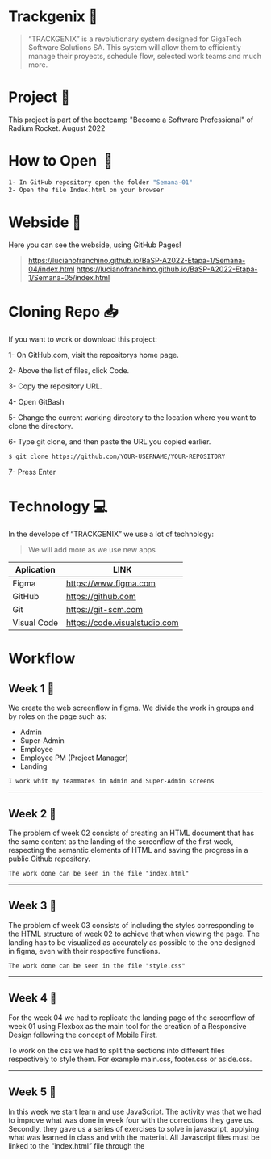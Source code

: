 # Trackgenix 🚀​

>“TRACKGENIX” is a revolutionary system designed for GigaTech Software Solutions SA. 
This system will allow them to efficiently manage their proyects, schedule flow,
selected work teams and much more.

# Project 📑​

This project is part of the bootcamp "Become a Software Professional" of Radium Rocket. August 2022

# How to Open ​ 📂​

```bash
1- In GitHub repository open the folder "Semana-01"
2- Open the file Index.html on your browser
```
# Webside 🔎​

Here you can see the webside, using GitHub Pages!


> https://lucianofranchino.github.io/BaSP-A2022-Etapa-1/Semana-04/index.html
> https://lucianofranchino.github.io/BaSP-A2022-Etapa-1/Semana-05/index.html

# Cloning Repo 📥
If you want to work or download this project:

1- On GitHub.com, visit the repositorys home page.

2- Above the list of files, click Code.

3- Copy the repository URL.

4- Open GitBash

5- Change the current working directory to the location where you want to clone the directory.

6- Type git clone, and then paste the URL you copied earlier.

```bash
$ git clone https://github.com/YOUR-USERNAME/YOUR-REPOSITORY
```
7- Press Enter

# Technology 💻​

In the develope of “TRACKGENIX” we use a lot of technology: 
>We will add more as we use new apps


| Aplication | LINK |
| ------ | ------ |
| Figma | https://www.figma.com |
| GitHub | https://github.com |
| Git | https://git-scm.com |
| Visual Code | https://code.visualstudio.com|


# Workflow

## Week 1 📅​

We create the web screenflow in figma.
We divide the work in groups and by roles on the page such as: 
- Admin
- Super-Admin
- Employee
- Employee PM (Project Manager)
- Landing

```
I work whit my teammates in Admin and Super-Admin screens
````
***
## Week 2 📅​

The problem of week 02 consists of creating an HTML document that has the same content as the landing of the screenflow of the first week, respecting the semantic elements of HTML and saving the progress in a public Github repository.

```
The work done can be seen in the file "index.html"
```

***
## Week 3 📅​

The problem of week 03 consists of including the styles corresponding to the HTML structure of week 02 to achieve that when viewing the page.
The landing has to be visualized as accurately as possible to the one designed in figma, even with their respective functions.

```
The work done can be seen in the file "style.css"
```

***
## Week 4 📅​

For the week 04 we had to replicate the landing page of the screenflow of week 01 using Flexbox as the main tool for the creation of a Responsive Design following the concept of Mobile First.

To work on the css we had to split the sections into different files respectively to style them. For example main.css, footer.css or aside.css.

***
## Week 5 📅​

In this week we start learn and use JavaScript. The activity was that we had to improve what was done in week four with the corrections they gave us.
Secondly, they gave us a series of exercises to solve in javascript, applying what was learned in class and with the material. All Javascript files must be linked to the “index.html” file through the <script> tag. The structure of the new folder should look like this:

index.html
exercises/
 - 01_variables_and_operators.js
 - 02_strings.js
 - 03_arrays.js
 - 04_if_else.js
 - 05_for.js
 - 06_functions.js

### The page i work on

> https://lucianofranchino.github.io/BaSP-A2022-Etapa-1/Semana-05/index.html

***
## Week 6 📅​

In week six we worked more in depth with JavaScript, using the DOM interface (Document Object Model).
The problem was to create the login and register pages in html and css respectively. Then with Js we had to do the validations in the forms. 
The validation of each field must be done in the "blur" event of each of the fields. In addition, if any field has a validation error, in the "focus" event of that field the message must disappear because it is assumed that the user is correcting the error.

The screens to develop were:

### Login

All fields are required.

- [Email] - Must have a valid email format.
- [Password] - Formed by letters and numbers.

### Employee Signup

All fields are required.

- [First Name] - Letters only and must have more than 3 letters.
- [Surname] - Letters only and must have more than 3 letters.
- [DNI] - Only number and must have more than 7 numbers.
- [Date of Birth] - With format dd/mm/yyyy.
- [Telephone] - Only number and must have 10 numbers.
- [Adress] - At least 5 characters with letters, numbers and a space in the middle.
- [City] - Alphanumeric text and must have more than 3 letters.
- [PostCode] - Only number and must have between 4 and 5 numbers.
- [Email] - Must be in a valid email format.
- [Password] -  At least 8 characters, consisting of letters and numbers.
- [Repeat Password] -  At least 8 characters, consisting of letters and numbers.

### The page i work on

> https://lucianofranchino.github.io/BaSP-A2022-Etapa-1/Semana-06/views/index.html

***
## Week 7 📅​

This week's problem consists of extending the functionality of the forms created last week, by having the information uploaded in each form sent to a Web Server using Javascript's Fetch method. Depending on the result of that HTTP request, each form will display a different message. Information will also be stored in the LocalStorage to be used in the same forms at the time of loading each page.

In the request the form data must be sent as "query-params".

```
.../login?name=juan&lastName=lopez&...
````

### The page i work on

> https://lucianofranchino.github.io/BaSP-A2022-Etapa-1/Semana-07/views/index.html

***
## Week 8 📅​

## Week 9 📅​

## Week 10 📅​

## Week 11 📅​

## Week 12 📅​

## Week 13 📅​

## Week 14 📅​

## Week 15 📅​
***
*Made by Luciano Franchino*